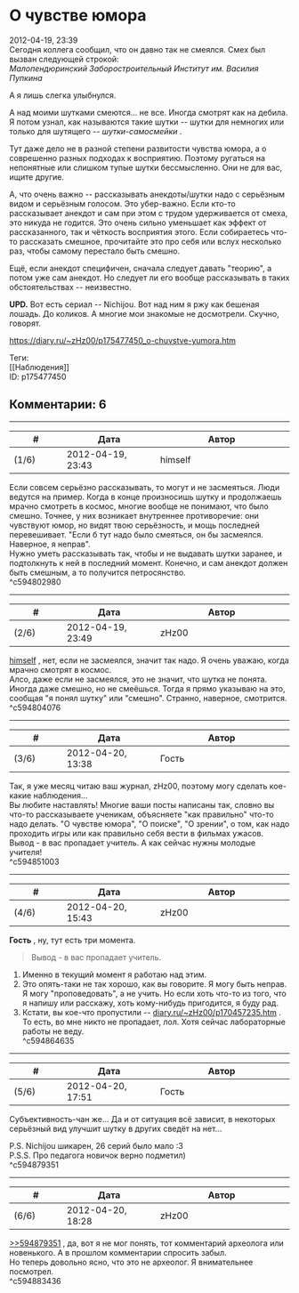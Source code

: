 О чувстве юмора
===============

  
2012-04-19, 23:39  
 Сегодня коллега сообщил, что он давно так не смеялся. Смех был вызван следующей строкой:   
  *Малопендюринский Заборостроительный Институт им. Василия Пупкина*    
   
 А я лишь слегка улыбнулся.   
   
 А над моими шутками смеются... не все. Иногда смотрят как на дебила. Я потом узнал, как называются такие шутки -- шутки для немногих или только для шутящего --  *шутки-самосмейки*  .   
   
 Тут даже дело не в разной степени развитости чувства юмора, а о соврешенно разных подходах к восприятию. Поэтому ругаться на непонятные или слишком тупые шутки бессмысленно. Они не для вас, ищите другие.   
   
 А, что очень важно -- рассказывать анекдоты/шутки надо с серьёзным видом и серьёзным голосом. Это убер-важно. Если кто-то рассказывает анекдот и сам при этом с трудом удерживается от смеха, это никуда не годится. Это очень сильно уменьшает как эффект от рассказанного, так и чёткость восприятия этого. Если собираетесь что-то рассказать смешное, прочитайте это про себя или вслух несколько раз, чтобы самому перестало быть смешно.   
   
 Ещё, если анекдот специфичен, сначала следует давать "теорию", а потом уже сам анекдот. Но следует ли его вообще рассказывать в таких обстоятельствах -- неизвестно.   
   
  **UPD.**  Вот есть сериал -- Nichijou. Вот над ним я ржу как бешеная лошадь. До коликов. А многие мои знакомые не досмотрели. Скучно, говорят.   
  
<https://diary.ru/~zHz00/p175477450_o-chuvstve-yumora.htm>  
  
Теги:  
[[Наблюдения]]  
ID: p175477450  


Комментарии: 6
--------------

  


---



|         #         |              Дата              |                     Автор                     |           ID           |
| --- | --- | --- | --- |
| (1/6) | 2012-04-19, 23:43 | himself | c594802980 |

  
 Если совсем серьёзно рассказывать, то могут и не засмеяться. Люди ведутся на пример. Когда в конце произносишь шутку и продолжаешь мрачно смотреть в космос, многие вообще не понимают, что было смешно. Точнее, у них возникает внутреннее противоречие: они чувствуют юмор, но видят твою серьёзность, и мощь последней перевешивает. "Если б тут надо было смеяться, он бы засмеялся. Наверное, я неправ".   
 Нужно уметь рассказывать так, чтобы и не выдавать шутки заранее, и подтолкнуть к ней в последний момент. Конечно, и сам анекдот должен быть смешным, а то получится петросянство.   
 ^c594802980

---



|         #         |              Дата              |                     Автор                     |           ID           |
| --- | --- | --- | --- |
| (2/6) | 2012-04-19, 23:49 | zHz00 | c594804076 |

  
  [himself](/~himself/ "void")  , нет, если не засмеялся, значит так надо. Я очень уважаю, когда мрачно смотрят в космос.   
 Алсо, даже если не засмеялся, это не значит, что шутка не понята. Иногда даже смешно, но не смеёшься. Тогда я прямо указываю на это, сообщая "я понял шутку" или "смешно". Странно, наверное, смотрится.   
 ^c594804076

---



|         #         |              Дата              |                     Автор                     |           ID           |
| --- | --- | --- | --- |
| (3/6) | 2012-04-20, 13:38 | Гость | c594851003 |

  
 Так, я уже месяц читаю ваш журнал, zHz00, поэтому могу сделать кое-какие наблюдения...   
 Вы любите наставлять! Многие ваши посты написаны так, словно вы что-то рассказываете ученикам, объясняете "как правильно" что-то надо делать. "О чувстве юмора", "О поиске", "О зрении", о том, как надо проходить игры или как правильно себя вести в фильмах ужасов.   
 Вывод - в вас пропадает учитель. А как сейчас нужны молодые учителя!   
 ^c594851003

---



|         #         |              Дата              |                     Автор                     |           ID           |
| --- | --- | --- | --- |
| (4/6) | 2012-04-20, 15:43 | zHz00 | c594864635 |

  
  **Гость**  , ну, тут есть три момента.   
 > Вывод - в вас пропадает учитель.   
 1. Именно в текущий момент я работаю над этим.   
 2. Это опять-таки не так хорошо, как вы говорите. Я могу быть неправ. Я могу "проповедовать", а не учить. Но если хоть что-то из того, что я напишу или расскажу, хоть кому-нибудь пригодится, я буду рад.   
 3. Кстати, вы кое-что пропустили --  [diary.ru/~zHz00/p170457235.htm](Бесконечное%20сопротивление)  . То есть, во мне никто не пропадает, лол. Хотя сейчас лабораторные работы не веду.   
 ^c594864635

---



|         #         |              Дата              |                     Автор                     |           ID           |
| --- | --- | --- | --- |
| (5/6) | 2012-04-20, 17:51 | Гость | c594879351 |

  
 Субъективность-чан же... Да и от ситуация всё зависит, в некоторых серьёзный вид улучшит шутку в других сведёт на нет...   
   
 P.S. Nichijou шикарен, 26 серий было мало :3   
 P.S.S. Про педагога новичок верно подметил)   
 ^c594879351

---



|         #         |              Дата              |                     Автор                     |           ID           |
| --- | --- | --- | --- |
| (6/6) | 2012-04-20, 18:28 | zHz00 | c594883436 |

  
  [>>594879351](http://diary.ru/~zHz00/p175477450.htm#594879351)  , да, вот я не мог понять, тот комментарий археолога или новенького. А в прошлом комментарии спросить забыл.   
 Но теперь довольно ясно, что это не археолог. Я внимательнее посмотрел.   
 ^c594883436